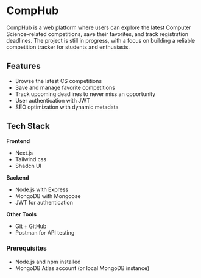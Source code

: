 # CompHub  

CompHub is a web platform where users can explore the latest Computer Science–related competitions, save their favorites, and track registration deadlines. The project is still in progress, with a focus on building a reliable competition tracker for students and enthusiasts.  

## Features  
- Browse the latest CS competitions  
- Save and manage favorite competitions  
- Track upcoming deadlines to never miss an opportunity  
- User authentication with JWT  
- SEO optimization with dynamic metadata  

## Tech Stack  
**Frontend**  
- Next.js  
- Tailwind css
- Shadcn UI

**Backend**  
- Node.js with Express  
- MongoDB with Mongoose  
- JWT for authentication  

**Other Tools**  
- Git + GitHub  
- Postman for API testing   

### Prerequisites  
- Node.js and npm installed  
- MongoDB Atlas account (or local MongoDB instance)  

